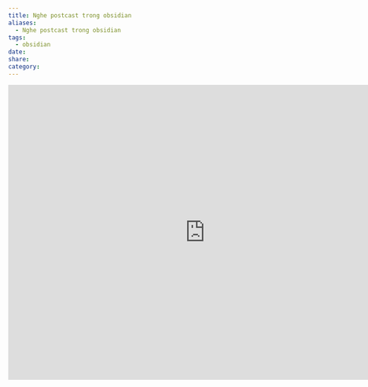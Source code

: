 ```yaml
---
title: Nghe postcast trong obsidian
aliases:
  - Nghe postcast trong obsidian
tags:
  - obsidian
date: 
share: 
category:
---
```

<iframe width="800" height="600" src="https://www.youtube.com/embed/b3u0SNtnjrk?si=xV53Yxdfk_5LICmo" title="YouTube video player" frameborder="0" allow="accelerometer; autoplay; clipboard-write; encrypted-media; gyroscope; picture-in-picture; web-share" referrerpolicy="strict-origin-when-cross-origin" allowfullscreen></iframe>